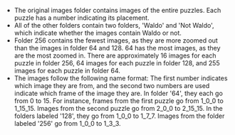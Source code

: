 - The original images folder contains images of the entire puzzles. Each puzzle has a number indicating its placement. 
- All of the other folders contain two folders, 'Waldo' and 'Not Waldo', which indicate whether the images contain Waldo or not.
- Folder 256 contains the fewest images, as they are more zoomed out than the images in folder 64 and 128. 64 has the most images, as they are the most zoomed in. There are approximately 16 images for each puzzle in folder 256, 64 images for each puzzle in folder 128, and 255 images for each puzzle in folder 64. 
- The images follow the following name format: The first number indicates which image they are from, and the second two numbers are used indicate which frame of the image they are. In folder '64', they each go from 0 to 15. For instance, frames from the first puzzle go from 1_0_0 to 1_15_15. Images from the second puzzle go from 2_0_0 to 2_15_15. In the folders labeled '128', they go from 1_0_0 to 1_7_7. Images from the folder labeled '256' go from 1_0_0 to 1_3_3.
